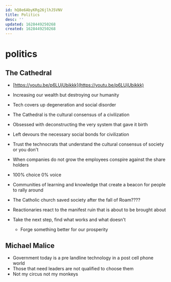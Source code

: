 ```yaml
---
id: hQ8e6AbyKRg26jlhJ5VNV
title: Politics
desc: ''
updated: 1628449250268
created: 1628449250268
---
```

# politics
The Cathedral
-------------

*   [https://youtu.be/p6LUjUbikkk](https://youtu.be/p6LUjUbikkk)
    
*   Increasing our wealth but destroying our humanity
    
*   Tech covers up degeneration and social disorder
    
*   The Cathedral is the cultural consensus of a civilization
    
*   Obsessed with deconstructing the very system that gave it birth
    
*   Left devours the necessary social bonds for civilization
    
*   Trust the technocrats that understand the cultural consensus of society or you don't
    
*   When companies do not grow the employees conspire against the share holders
    
*   100% choice 0% voice
    
*   Communities of learning and knowledge that create a beacon for people to rally around
    
*   The Catholic church saved society after the fall of Roam????
    
*   Reactionaries react to the manifest ruin that is about to be brought about
    
*   Take the next step, find what works and what doesn't
    
    *   Forge something better for our prosperity

Michael Malice
--------------

*   Government today is a pre landline technology in a post cell phone world
*   Those that need leaders are not qualified to choose them
*   Not my circus not my monkeys
